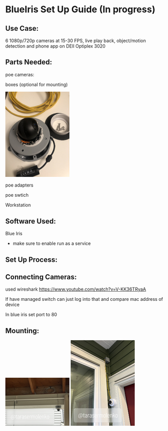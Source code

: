 # BlueIris Set Up Guide (In progress)

## Use Case:
6 1080p/720p cameras at 15-30 FPS, live play back, object/motion detection and phone app on DEll Optiplex 3020


## Parts Needed:

poe cameras:

boxes (optional for mounting)

<img src="https://github.com/tarasermolenko/BlueIrisSetUpGuide/blob/main/camera.jpeg" alt="drawing" width="200"/>

poe adapters 

poe swtich

Workstation


## Software Used:

Blue Iris
- make sure to enable run as a service


## Set Up Process:



## Connecting Cameras:

used wireshark
https://www.youtube.com/watch?v=V-KK36TRyaA

If have managed switch can just log into that and compare mac address of device

In blue iris
set port to 80

## Mounting:
<img src="https://github.com/tarasermolenko/BlueIrisSetUpGuide/blob/main/CamExample1.JPG" alt="drawing" width="200"/>

<img src="https://github.com/tarasermolenko/BlueIrisSetUpGuide/blob/main/CamExample2.JPG" alt="drawing" width="200"/>
